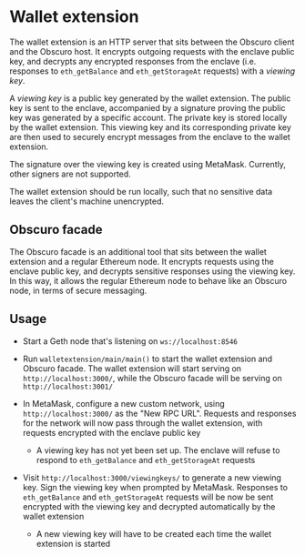 # Wallet extension

The wallet extension is an HTTP server that sits between the Obscuro client and the Obscuro host. It encrypts outgoing 
requests with the enclave public key, and decrypts any encrypted responses from the enclave (i.e. responses to 
`eth_getBalance` and `eth_getStorageAt` requests) with a _viewing key_.

A _viewing key_ is a public key generated by the wallet extension. The public key is sent to the enclave, accompanied 
by a signature proving the public key was generated by a specific account. The private key is stored locally by the 
wallet extension. This viewing key and its corresponding private key are then used to securely encrypt messages from 
the enclave to the wallet extension.

The signature over the viewing key is created using MetaMask. Currently, other signers are not supported.

The wallet extension should be run locally, such that no sensitive data leaves the client's machine unencrypted.

## Obscuro facade

The Obscuro facade is an additional tool that sits between the wallet extension and a regular Ethereum node. It 
encrypts requests using the enclave public key, and decrypts sensitive responses using the viewing key. In this way, it 
allows the regular Ethereum node to behave like an Obscuro node, in terms of secure messaging.

## Usage

* Start a Geth node that's listening on `ws://localhost:8546`

* Run `walletextension/main/main()` to start the wallet extension and Obscuro facade. The wallet extension will start 
  serving on `http://localhost:3000/`, while the Obscuro facade will be serving on `http://localhost:3001/`

* In MetaMask, configure a new custom network, using `http://localhost:3000/` as the "New RPC URL". Requests and 
  responses for the network will now pass through the wallet extension, with requests encrypted with the enclave 
  public key

  * A viewing key has not yet been set up. The enclave will refuse to respond to `eth_getBalance` and 
      `eth_getStorageAt` requests

* Visit `http://localhost:3000/viewingkeys/` to generate a new viewing key. Sign the viewing key when prompted by 
  MetaMask. Responses to `eth_getBalance` and `eth_getStorageAt` requests will be now be sent encrypted with the 
  viewing key and decrypted automatically by the wallet extension

  * A new viewing key will have to be created each time the wallet extension is started
